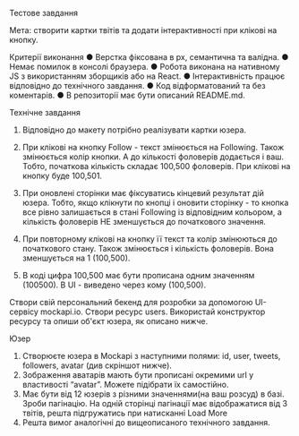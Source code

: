 Тестове завдання

Мета: створити картки твітів та додати інтерактивності при клікові на кнопку.

Критерії виконання
● Верстка фіксована в рх, семантична та валідна.
● Немає помилок в консолі браузера.
● Робота виконана на нативному JS з використанням зборщиків або на React.
● Інтерактивність працює відповідно до технічного завдання.
● Код відформатований та без коментарів.
● В репозиторії має бути описаний README.md.

Технічне завдання

1. Відповідно до макету потрібно реалізувати картки юзера.
2. При клікові на кнопку Follow - текст змінюється на Following. Також
   змінюється колір кнопки. А до кількості фоловерів додається і ваш. Тобто,
   початкова кількість складає 100,500 фоловерів. При клікові на кнопку буде
   100,501.

3. При оновлені сторінки має фіксуватись кінцевий результат дій юзера. Тобто,
   якщо клікнути по кнопці і оновити сторінку - то кнопка все рівно залишається
   в стані Following із відповідним кольором, а кількість фоловерів НЕ
   зменшується до початкового значення.
4. При повторному клікові на кнопку її текст та колір змінюються до початкового
   стану. Також змінюється і кількість фоловерів. Вона зменшується на 1
   (100,500).
5. В коді цифра 100,500 має бути прописана одним значенням (100500). В UI -
   виведено через кому (100,500).

Створи свій персональний бекенд для розробки за допомогою UI-сервісу
mockapi.io.
Створи ресурс users. Використай конструктор ресурсу та опиши об'єкт юзера, як
описано нижче.

Юзер

1. Створюєте юзера в Mockapi з наступними полями: id, user, tweets, followers,
   avatar (див скріншот нижче).
2. Зображення аватарів мають бути прописані окремими url у властивості
   “avatar”. Можете підібрати їх самостійно.
3. Має бути від 12 юзерів з різними значеннями(на ваш розсуд) в базі. Зроби
   пагінацію. На одній сторінці пагінації має відображатися від 3 твітів, решта
   підгружатись при натисканні Load More
4. Решта вимог аналогічні до вищеописаного технічного завдання.
